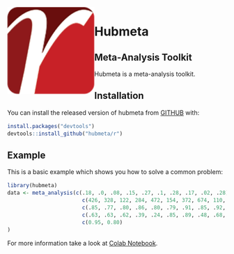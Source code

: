 
<img width="200" src="man/figures/hubmeta-logo.png?raw=TRUE" alt="hubmeta logo" align="left">

# Hubmeta
## Meta-Analysis Toolkit

<!-- badges: start -->
<!-- badges: end -->

Hubmeta is a meta-analysis toolkit.

## Installation

You can install the released version of hubmeta from [GITHUB](https://github.com/hubmeta/R) with:

``` r
install.packages("devtools")
devtools::install_github("hubmeta/r")
```

## Example

This is a basic example which shows you how to solve a common problem:

``` r
library(hubmeta)
data <- meta_analysis(c(.18, .0, .08, .15, .27, .1, .28, .17, .02, .28),
                        c(426, 328, 122, 284, 472, 154, 372, 674, 110, 116),
                        c(.85, .77, .80, .86, .80, .79, .91, .85, .92, .85),
                        c(.63, .63, .62, .39, .24, .85, .89, .48, .68, .84),
                        c(0.95, 0.80)
)
```

For more information take a look at [Colab Notebook](https://colab.research.google.com/drive/16hE-WMPQSmsusyuHb6xmaaOEV_Dj1XFy?usp=sharing).

